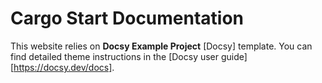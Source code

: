 # Cargo Start Documentation

This website relies on **Docsy Example Project** [Docsy] template. You can find detailed theme instructions in the [Docsy user guide][https://docsy.dev/docs].

